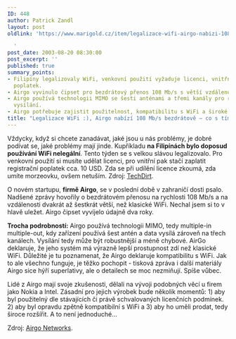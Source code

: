 ```yaml
---
ID: 448
author: Patrick Zandl
layout: post
oldlink: 'https://www.marigold.cz/item/legalizace-wifi-airgo-nabizi-108-mb-s-bezdratove-co-s-tim

  '
post_date: 2003-08-20 08:30:00
post_excerpt: ''
published: true
summary_points:
- Filipíny legalizovaly WiFi, venkovní použití vyžaduje licenci, vnitřní registrační
  poplatek.
- Airgo vyvinulo čipset pro bezdrátový přenos 108 Mb/s s větší vzdáleností.
- Airgo používá technologii MIMO se šesti anténami a třemi kanály pro robustnější
  vysílání.
- Airgo potřebuje zajistit použitelnost, kompatibilitu s WiFi a široké rozšíření produktu.
title: "Legalizace WiFi :), Airgo nabízí 108 Mb/s bezdrátově – co s tím?"
---
```


<p>
Vždycky, když si chcete zanadávat, jaké jsou u nás problémy, je dobré podívat se, jaké problémy mají jinde. Kupříkladu <STRONG>na Filipínách bylo doposud používání WiFi nelegální</STRONG>. Tento týden se s velkou slávou legalizovalo. Pro venkovní použití si musíte udělat licenci, pro vnitřní pak stačí zaplatit registrační poplatek cca. 10 USD. Zda se při udílění licence zkoumá, zda umíte morzeovku, ovšem netuším. Zdroj: <A href="http://techdirt.com/news/wireless/article/2464" target=_blank>TechDirt</A>.</p>

<p>
O novém startupu, <STRONG>firmě Airgo</STRONG>, se v poslední době v zahraničí dosti psalo. Nadšené zprávy hovořily o bezdrátovém přenosu na rychlosti 108 Mb/s a na vzdálenosti dvakrát až šestkrát větší, než klasické WiFi. Nechal jsem si to v hlavě uležet. Airgo čipset vyvíjelo údajně dva roky. </p>

<p>
<STRONG>Trocha podrobností:</STRONG> Airgo používá technologii MIMO, tedy multiple-in multiple-out, kdy zařízení používá šest antén a data vysílá zároveň na třech kanálech. Vysílání tedy může být robustnější a méně chybové. AirGo deklaruje, že jeho systém má výrazně lepší prostupnost zdí než klasické WiFi. Důležité je tu poznamenat, že Airgo deklaruje kompatibilitu s WiFi. Jak to ale všechno funguje, je těžko pochopit - tisková zpráva i další materiály Airgo sice hýří superlativy, ale o detailech se moc nezmiňují. Spíše vůbec. </p>

<p>
Lidé z Airgo mají svoje zkušenosti, dělali na vývoji podobných věcí u firem jako Nokia a Intel. Zásadní pro jejich výrobek bude několik momentů: 1) aby byl použitelný dle stávajících či právě schvalovaných licenčních podmínek. 2) aby byl opravdu zpětně kompatibilní s WiFi a 3) aby ho uměli prodat, tedy široce rozšířit. A to není jednoduché...</p>

<p>
Zdroj: <A href="http://www.airgonetworks.com/news_pr.html" target=_blank>Airgo Networks</A>.</p>